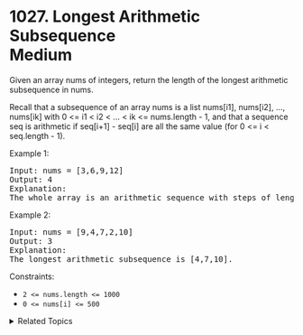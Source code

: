 # 1027. Longest Arithmetic Subsequence<br> Medium

Given an array nums of integers, return the length of the longest arithmetic subsequence in nums.

Recall that a subsequence of an array nums is a list nums[i1], nums[i2], ..., nums[ik] with 0 <= i1 < i2 < ... < ik <= nums.length - 1, and that a sequence seq is arithmetic if seq[i+1] - seq[i] are all the same value (for 0 <= i < seq.length - 1).

Example 1:

<pre>
Input: nums = [3,6,9,12]
Output: 4
Explanation: 
The whole array is an arithmetic sequence with steps of length = 3.
</pre>

Example 2:

<pre>
Input: nums = [9,4,7,2,10]
Output: 3
Explanation: 
The longest arithmetic subsequence is [4,7,10].
</pre>

Constraints:

- `2 <= nums.length <= 1000`
- `0 <= nums[i] <= 500`

<details>

<summary> Related Topics </summary>

-   `Dynamic Programming`
-   `LIS`

</details>